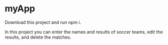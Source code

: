 # myApp

Download this project and run npm i.

In this project you can enter the names and results of soccer teams, edit the results, and delete the matches. 